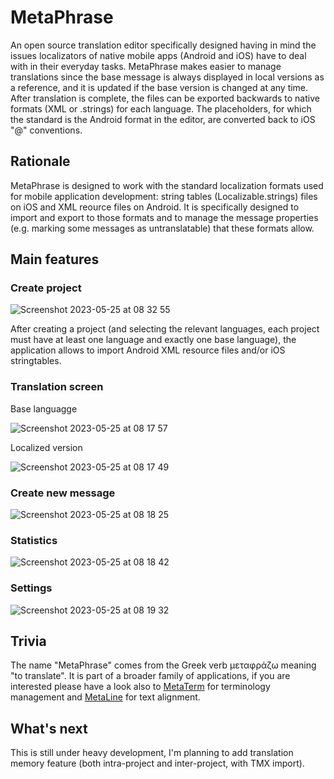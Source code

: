 # MetaPhrase
An open source translation editor specifically designed having in mind the issues localizators of native mobile apps (Android and iOS) have to deal with in their everyday tasks. MetaPhrase makes easier to manage translations since the base message is always displayed in local versions as a reference, and it is updated if the base version is changed at any time. After translation is complete, the files can be exported backwards to native formats (XML or .strings) for each language. The placeholders, for which the standard is the Android format in the editor, are converted back to iOS "@" conventions.

## Rationale

MetaPhrase is designed to work with the standard localization formats used for mobile application development: string tables (Localizable.strings) files on iOS and XML reource files on Android. It is specifically designed to import and export to those formats and to manage the message properties (e.g. marking some messages as untranslatable) that these formats allow.

## Main features

### Create project

![Screenshot 2023-05-25 at 08 32 55](https://github.com/diegoberaldin/MetaPhrase/assets/2738294/4d98ec74-9d0a-4493-94bb-81c796c5b0b8)

After creating a project (and selecting the relevant languages, each project must have at least one language and exactly one base language), the application allows to import Android XML resource files and/or iOS stringtables.

### Translation screen

Base languagge

![Screenshot 2023-05-25 at 08 17 57](https://github.com/diegoberaldin/MetaPhrase/assets/2738294/5ef948e4-b1cc-46e2-9344-47b3cf79cb4a)

Localized version

![Screenshot 2023-05-25 at 08 17 49](https://github.com/diegoberaldin/MetaPhrase/assets/2738294/ce1dac05-891a-4812-a391-b01fa5f2372f)

### Create new message

![Screenshot 2023-05-25 at 08 18 25](https://github.com/diegoberaldin/MetaPhrase/assets/2738294/b82407e9-12cc-442c-a582-01ba36231c78)

### Statistics

![Screenshot 2023-05-25 at 08 18 42](https://github.com/diegoberaldin/MetaPhrase/assets/2738294/16031e56-4922-4afc-84d8-09f9afff506b)

### Settings

![Screenshot 2023-05-25 at 08 19 32](https://github.com/diegoberaldin/MetaPhrase/assets/2738294/e0e1d69c-753b-46c5-9002-92ecd6b174da)

## Trivia

The name "MetaPhrase" comes from the Greek verb μεταφράζω meaning "to translate". It is part of a broader family of applications, if you are interested please have a look also to [MetaTerm](https://github.com/diegoberaldin/MetaTerm) for terminology management and [MetaLine](https://github.com/diegoberaldin/MetaLine) for text alignment.

## What's next

This is still under heavy development, I'm planning to add translation memory feature (both intra-project and inter-project, with TMX import).
